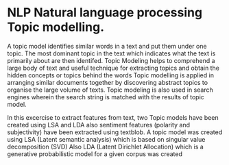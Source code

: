 # NLP Natural language processing Topic modelling.
A topic model identifies similar words in a text and put them under one topic.
The most dominant topic in the text which indicates what the text is primarily about are then identifed.
Topic Modeling helps to comprehend a large body of text and useful technique for extracting topics and obtain the hidden concepts
or topics behind the words
Topic modelling is applied in arranging similar documents together by discovering abstract topics to organise the large volume of texts.
Topic modeling is also used in search engines wherein the search string is matched with the results of topic model.

In this excercise to extract features from text, two Topic models have been created using LSA and LDA also sentiment features (polarity and subjectivity) have been extracted using textblob.
A topic model was created using LSA (Latent semantic analysis) which is based on singular value decomposition (SVD) 
Also LDA (Latent Dirichlet Allocation) which is a generative probabilistic model for a given corpus was created 

